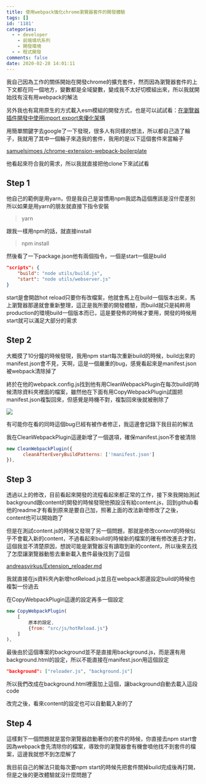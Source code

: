 ```yaml
---
title: 使用webpack強化chrome瀏覽器套件的開發體驗
tags: []
id: '1181'
categories:
  - - developer
    - 前端填坑系列
    - 開發環境
  - - 程式開發
comments: false
date: 2020-02-28 14:01:11
---
```


我自己因為工作的關係開始在開發chrome的擴充套件，然而因為瀏覽器套件的上下文都在同一個地方，變數都是全域變數，變成我不太好切模組出來，所以我就開始找有沒有用webpack的解法

另外我也有寫用原生的方式載入esm模組的開發方式，也是可以試試看：[在瀏覽器插件開發中使用import export來優化架構](https://blog.devcker.com/browser-extension-use-import-and-export/ "在瀏覽器插件開發中使用import export來優化架構")

用簡單關鍵字去google了一下發現，很多人有同樣的想法，所以都自己造了輪子，我就用了其中一個輪子來造我的套件，我用的是以下這個套件來當輪子

[samuelsimoes /chrome-extension-webpack-boilerplate](https://github.com/samuelsimoes/chrome-extension-webpack-boilerplate "samuelsimoes /chrome-extension-webpack-boilerplate ")

他看起來符合我的需求，所以我就直接把他clone下來試試看

## Step 1

他自己的範例是用yarn，但是我自己是習慣用npm我認為這個應該是沒什麼差別所以如果是用yarn的朋友就直接下指令安裝

> yarn

跟我一樣用npm的話，就直接install

> npm install

然後看了一下package.json他有兩個指令，一個是start一個是build

```json
"scripts": {
    "build": "node utils/build.js",
    "start": "node utils/webserver.js"
}
```

start是會開啟hot reload只要你有改檔案，他就會馬上在build一個版本出來，馬上瀏覽器那邊就會重新整理，這正是我所要的開發體驗，而build就只是純粹用production的環境build一個版本而已，這是要發佈的時候才要用，開發的時候用start就可以滿足大部分的需求

## Step 2

大概摸了10分鐘的時候發現，我用npm start每次重新build的時候，build出來的manifest.json會不見，天啊，這是一個嚴重的bug，感覺看起來是manifest.json被webpack清除掉了

終於在他的webpack.config.js找到他有用CleanWebpackPlugin在每次build的時候清除資料夾裡面的檔案，雖然他在下面有用CopyWebpackPlugin試圖把manifest.json複製回來，但感覺是時機不對，複製回來後就被刪除了

![](https://blog.devcker.com/wp-content/uploads/2020/02/code-1024x609.png)

有可能你在看的同時這個bug已經有被作者修正，我這邊會記錄下我目前的解法

我在CleanWebpackPlugin這邊新增了一個選項，確保manifest.json不會被清除

```javascript
new CleanWebpackPlugin({
      cleanAfterEveryBuildPatterns: ['!manifest.json']
}),
```

## Step 3

透過以上的修改，目前看起來開發的流程看起來都正常的工作，接下來我開始測試background跟content的開發的時候發現他預設沒有給content.js，回到github看他的readme才有看到原來是要自己加，照著上面的改法新增修改了之後，content也可以開始跑了

但是在測試content.js的時候又發現了另一個問題，那就是修改content的時候似乎不會載入新的content，不過看起來build的時候新的檔案的確有修改進去才對，這個我並不清楚原因，想說可能是瀏覽器沒有讀取到新的content，所以後來去找了怎麼讓瀏覽器動態去重新載入套件最後找到了這個

[andreasvirkus/Extension\_reloader.md](https://gist.github.com/andreasvirkus/c9f91ddb201fc78042bf7d814af47121 "andreasvirkus/Extension_reloader.md")

我就直接在js資料夾內新增hotReload.js並且在webpack那邊設定build的時候也複製一份過去

在CopyWebpackPlugin這邊的設定再多一個設定

```javascript
new CopyWebpackPlugin(
    [
        原本的設定,
        {from: "src/js/hotReload.js"}
    ]
),
```

最後由於這個專案的background並不是直接用background.js，而是還有用background.html的設定，所以不能直接在manifest.json用這個設定

```json
"background": ["reloader.js", "background.js"]
```

所以我們改成在background.html裡面加上這個，讓background自動去載入這段code

改完之後，看來content的設定也可以自動載入新的了

## Step 4

這樣剩下一個問題就是當你瀏覽器啟動著你的套件的時候，你直接去npm start會因為webpack會先清除你的檔案，導致你的瀏覽器會有機會噴他找不到套件的檔案，這邊我就想不到怎麼解了

我目前自己的解法只能每次要npm start的時候先把套件關掉build完成後再打開，但是之後的更改體驗就沒什麼問題了